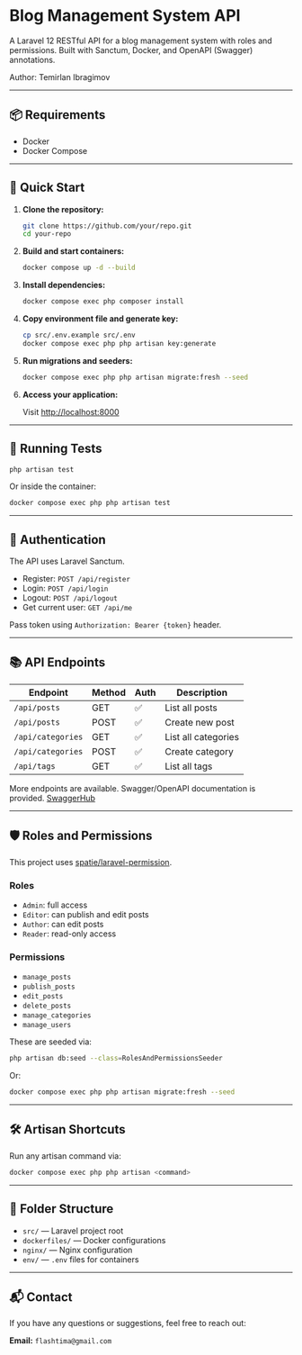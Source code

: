 # Blog Management System API

A Laravel 12 RESTful API for a blog management system with roles and permissions. Built with Sanctum, Docker, and OpenAPI (Swagger) annotations. 

Author: Temirlan Ibragimov

---

## 📦 Requirements

* Docker
* Docker Compose

---

## 🚀 Quick Start

1. **Clone the repository:**

   ```bash
   git clone https://github.com/your/repo.git
   cd your-repo
   ```

2. **Build and start containers:**

   ```bash
   docker compose up -d --build
   ```

3. **Install dependencies:**

   ```bash
   docker compose exec php composer install
   ```

4. **Copy environment file and generate key:**

   ```bash
   cp src/.env.example src/.env
   docker compose exec php php artisan key:generate
   ```

5. **Run migrations and seeders:**

   ```bash
   docker compose exec php php artisan migrate:fresh --seed
   ```

6. **Access your application:**

   Visit [http://localhost:8000](http://localhost:8000)

---

## 🧪 Running Tests

```bash
php artisan test
```

Or inside the container:

```bash
docker compose exec php php artisan test
```

---

## 🔐 Authentication

The API uses Laravel Sanctum.

* Register: `POST /api/register`
* Login: `POST /api/login`
* Logout: `POST /api/logout`
* Get current user: `GET /api/me`

Pass token using `Authorization: Bearer {token}` header.

---

## 📚 API Endpoints

| Endpoint          | Method | Auth | Description         |
| ----------------- | ------ | ---- | ------------------- |
| `/api/posts`      | GET    | ✅    | List all posts      |
| `/api/posts`      | POST   | ✅    | Create new post     |
| `/api/categories` | GET    | ✅    | List all categories |
| `/api/categories` | POST   | ✅    | Create category     |
| `/api/tags`       | GET    | ✅    | List all tags       |

More endpoints are available. Swagger/OpenAPI documentation is provided. [SwaggerHub](https://app.swaggerhub.com/apis/FLASHTIMA/BMS/1.0.0)

---

## 🛡️ Roles and Permissions

This project uses [spatie/laravel-permission](https://github.com/spatie/laravel-permission).

### Roles

* `Admin`: full access
* `Editor`: can publish and edit posts
* `Author`: can edit posts
* `Reader`: read-only access

### Permissions

* `manage_posts`
* `publish_posts`
* `edit_posts`
* `delete_posts`
* `manage_categories`
* `manage_users`

These are seeded via:

```bash
php artisan db:seed --class=RolesAndPermissionsSeeder
```

Or:

```bash
docker compose exec php php artisan migrate:fresh --seed
```

---

## 🛠️ Artisan Shortcuts

Run any artisan command via:

```bash
docker compose exec php php artisan <command>
```

---

## 📂 Folder Structure

* `src/` — Laravel project root
* `dockerfiles/` — Docker configurations
* `nginx/` — Nginx configuration
* `env/` — `.env` files for containers

---

## 📬 Contact

If you have any questions or suggestions, feel free to reach out:

**Email:** `flashtima@gmail.com`
